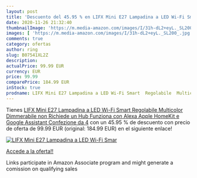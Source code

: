 ```yaml
---
layout: post
title: 'Descuento del 45.95 % en LIFX Mini E27 Lampadina a LED Wi-Fi Smar'
date: 2020-11-26 21:32:40
thumbnailImage: 'https://m.media-amazon.com/images/I/31h-dL2+eyL._SL200_.jpg'
images: [ 'https://m.media-amazon.com/images/I/31h-dL2+eyL._SL200_.jpg' ]
comments: true
category: ofertas
author: ring
slug: B07541XL2Z
description:
actualPrice: 99.99 EUR
currency: EUR
price: 99.99
comparePrice: 184.99 EUR
inStock: true
prodname: LIFX Mini E27 Lampadina a LED Wi-Fi Smart  Regolabile  Multicolor  Dimmerabile  non Richiede un Hub  Funziona con Alexa  Apple HomeKit e Google Assistant  Confezione da 4
---
```


Tienes [LIFX Mini E27 Lampadina a LED Wi-Fi Smart  Regolabile  Multicolor  Dimmerabile  non Richiede un Hub  Funziona con Alexa  Apple HomeKit e Google Assistant  Confezione da 4](https://www.amazon.it/dp/B07541XL2Z/?tag=tolees00-21) con un 45.95 % de descuento con precio de oferta de 99.99 EUR (original: 184.99 EUR) en el siguiente enlace!

[![LIFX Mini E27 Lampadina a LED Wi-Fi Smar](https://m.media-amazon.com/images/I/31h-dL2+eyL._SL200_.jpg)](https://www.amazon.it/dp/B07541XL2Z/?tag=tolees00-21)

[Accede a la oferta!!](https://www.amazon.it/dp/B07541XL2Z/?tag=tolees00-21)

Links participate in Amazon Associate program and might generate a comission on qualifying sales


